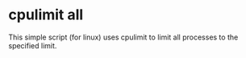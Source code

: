 # cpulimit all
This simple script (for linux) uses cpulimit to limit all processes to the specified limit.